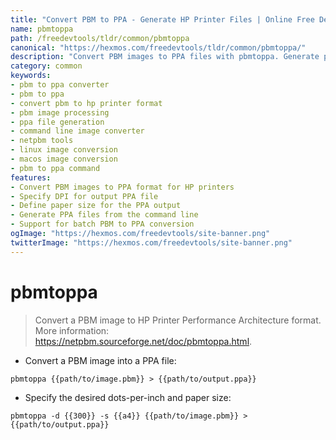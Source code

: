 ```yaml
---
title: "Convert PBM to PPA - Generate HP Printer Files | Online Free DevTools by Hexmos"
name: pbmtoppa
path: /freedevtools/tldr/common/pbmtoppa
canonical: "https://hexmos.com/freedevtools/tldr/common/pbmtoppa/"
description: "Convert PBM images to PPA files with pbmtoppa. Generate printer-ready files for HP printers using this command-line tool. Free online tool, no registration required."
category: common
keywords:
- pbm to ppa converter
- pbm to ppa
- convert pbm to hp printer format
- pbm image processing
- ppa file generation
- command line image converter
- netpbm tools
- linux image conversion
- macos image conversion
- pbm to ppa command
features:
- Convert PBM images to PPA format for HP printers
- Specify DPI for output PPA file
- Define paper size for the PPA output
- Generate PPA files from the command line
- Support for batch PBM to PPA conversion
ogImage: "https://hexmos.com/freedevtools/site-banner.png"
twitterImage: "https://hexmos.com/freedevtools/site-banner.png"
---
```


# pbmtoppa

> Convert a PBM image to HP Printer Performance Architecture format.
> More information: <https://netpbm.sourceforge.net/doc/pbmtoppa.html>.

- Convert a PBM image into a PPA file:

`pbmtoppa {{path/to/image.pbm}} > {{path/to/output.ppa}}`

- Specify the desired dots-per-inch and paper size:

`pbmtoppa -d {{300}} -s {{a4}} {{path/to/image.pbm}} > {{path/to/output.ppa}}`
